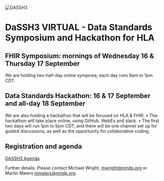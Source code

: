 <!-- ![Data Standards Hackathon - DaSH]
 -->
![DASSH3](https://github.com/nmdp-bioinformatics/dash/blob/master/DaSSH3%20banner.png)


# DaSSH3 VIRTUAL - Data Standards Symposium and Hackathon for HLA 

## FHIR Symposium: mornings of Wednesday 16 & Thursday 17 September

We are holding two half-day online symposia, each day runs 9am to 1pm CDT.

## Data Standards Hackathon: 16 & 17 September and all-day 18 September

We are also holding a hackathon that will be focused on HLA & FHIR.
• The hackathon will take place online, using GitHub, WebEx and slack.
• The first two days will run 1pm to 5pm CDT, and there will be one channel set up
for guided discussions, as well as the opportunity for collaborative coding.


## Registration and agenda

[DASSH3 Agenda](https://github.com/nmdp-bioinformatics/dash/blob/master/Symposium%20%26%20Hackathon%20Registration%20details.pdf)

Further details:
Please contact Michael Wright, mwright@nmdp.org or Martin Maiers mmaiers@nmdp.org.
